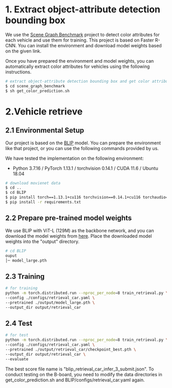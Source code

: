 # 1. Extract object-attribute detection bounding box

We use the [Scene Graph Benchmark](https://github.com/microsoft/scene_graph_benchmark) project to detect color attributes for each vehicle and use them for  training. This project is based on Faster R-CNN. You can install the environment and download model weights based on the given link.

Once you have prepared the environment and model weights, you can automatically extract color attributes for vehicles using the following instructions.

```bash
# extract object-attribute detection bounding box and get color attribute for vehicles
$ cd scene_graph_benchmark
$ sh get_color_prediction.sh
```



# 2.Vehicle retrieve

## 2.1 Environmental Setup

Our project is based on the [BLIP](https://github.com/salesforce/BLIP/tree/main) model. You can prepare the environment like that project, or you can use the following commands provided by us.

We have tested the implementation on the following environment:

  * Python 3.7.16 / PyTorch 1.13.1 / torchvision 0.14.1 / CUDA 11.6 / Ubuntu 18.04

```bash
# download movienet data
$ cd ..
$ cd BLIP
$ pip install torch==1.13.1+cu116 torchvision==0.14.1+cu116 torchaudio==0.13.1 --extra-index-url https://download.pytorch.org/whl/cu116
$ pip install -r requirements.txt
```



## 2.2 Prepare pre-trained model weights

We use BLIP with ViT-L (129M) as the backbone network, and you can download the model weights from [here](https://storage.googleapis.com/sfr-vision-language-research/BLIP/models/model_large.pth). Place the downloaded model weights into the "output" directory.

```bash
# cd BLIP
ouput
│─ model_large.pth
```

## 2.3 Training

```bash
# for training
python -m torch.distributed.run --nproc_per_node=8 train_retrieval.py \
--config ./configs/retrieval_car.yaml \
--pretrained ./output/model_large.pth \
--output_dir output/retrieval_car
```



## 2.4 Test

```bash
# for test
python -m torch.distributed.run --nproc_per_node=8 train_retrieval.py \
--config ./configs/retrieval_car.yaml \
--pretrained ./output/retrieval_car/checkpoint_best.pth \
--output_dir output/retrieval_car \
--evaluate
```
The best score file name is "blip_retrieval_car_infer_3_submit.json".
To conduct testing on the B-board, you need to modify the data directories in get_color_prediction.sh and BLIP/configs/retrieval_car.yaml again.

